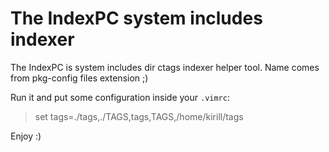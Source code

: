 The IndexPC system includes indexer
===================================

The IndexPC is system includes dir ctags indexer helper tool.
Name comes from pkg-config files extension ;)

Run it and put some configuration inside your `.vimrc`:

>set tags=./tags,./TAGS,tags,TAGS,/home/kirill/tags

Enjoy :)

